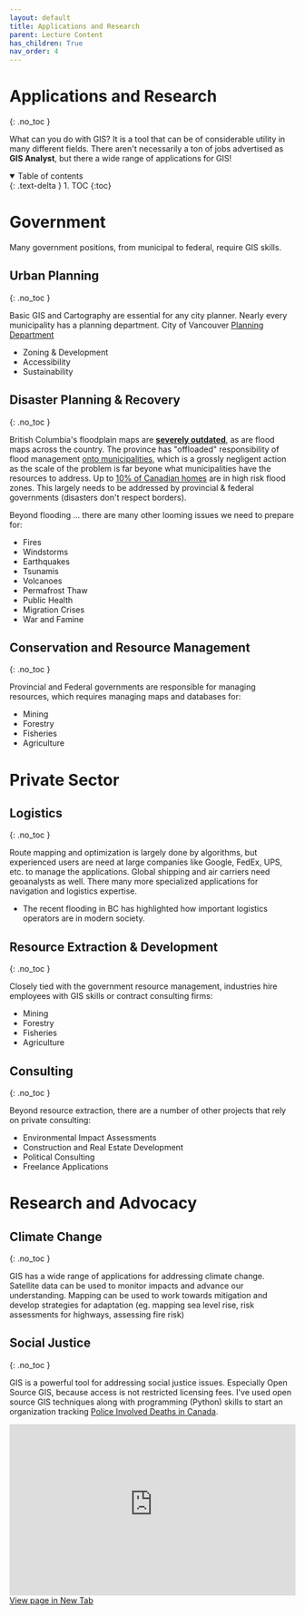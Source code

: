 ```yaml
---
layout: default
title: Applications and Research
parent: Lecture Content
has_children: True
nav_order: 4
---
```


# Applications and Research
{: .no_toc }


What can you do with GIS?  It is a tool that can be of considerable utility in many different fields.  There aren't necessarily a ton of jobs advertised as **GIS Analyst**, but there a wide range of applications for GIS!

<details open markdown="block">
  <summary>
    Table of contents
  </summary>
  {: .text-delta }
1. TOC
{:toc}
</details>
 


# Government

Many government positions, from municipal to federal, require GIS skills.

## Urban Planning
{: .no_toc }

Basic GIS and Cartography are essential for any city planner.  Nearly every municipality has a planning department.   City of Vancouver [Planning Department](https://vancouver.ca/home-property-development/planning-zoning-development.aspx) 

- Zoning & Development
- Accessibility 
- Sustainability

## Disaster Planning & Recovery
{: .no_toc }

British Columbia's floodplain maps are [**severely outdated**](https://www2.gov.bc.ca/gov/content/environment/air-land-water/water/drought-flooding-dikes-dams/integrated-flood-hazard-management/flood-hazard-land-use-management/floodplain-mapping/floodplain-maps-by-region), as are flood maps across the country.  The province has "offloaded" responsibility of flood management [onto municipalities](https://youtu.be/o6ktS3Ex4TU), which is a grossly negligent action as the scale of the problem is far beyone what municipalities have the resources to address.  Up to [10% of Canadian homes](https://www.cbc.ca/news/canada/marketplace-home-insurance-1.6262386) are in high risk flood zones.  This largely needs to be addressed by provincial & federal governments (disasters don't respect borders).

Beyond flooding ... there are many other looming issues we need to prepare for:

- Fires
- Windstorms
- Earthquakes
- Tsunamis
- Volcanoes
- Permafrost Thaw
- Public Health
- Migration Crises
- War and Famine

## Conservation and Resource Management
{: .no_toc }

Provincial and Federal governments are responsible for managing resources, which requires managing maps and databases for:

- Mining
- Forestry
- Fisheries
- Agriculture

# Private Sector

## Logistics
{: .no_toc }

Route mapping and optimization is largely done by algorithms, but experienced users are need at large companies like Google, FedEx, UPS, etc. to manage the applications.  Global shipping and air carriers need geoanalysts as well.  There many more specialized applications for navigation and logistics expertise.

- The recent flooding in BC has highlighted how important logistics operators are in modern society.

## Resource Extraction & Development
{: .no_toc }

Closely tied with the government resource management, industries hire employees with GIS skills or contract consulting firms:

- Mining
- Forestry
- Fisheries
- Agriculture

## Consulting
{: .no_toc }

Beyond resource extraction, there are a number of other projects that rely on private consulting:

- Environmental Impact Assessments
- Construction and Real Estate Development
- Political Consulting
- Freelance Applications

# Research and Advocacy

## Climate Change
{: .no_toc }

GIS has a wide range of applications for addressing climate change.  Satellite data can be used to monitor impacts and advance our understanding.  Mapping can be used to work towards mitigation and develop strategies for adaptation (eg. mapping sea level rise, risk assessments for highways, assessing fire risk)

## Social Justice
{: .no_toc }

GIS is a powerful tool for addressing social justice issues.  Especially Open Source GIS, because access is not restricted licensing fees.  I've used open source GIS techniques along with programming (Python) skills to start an organization tracking [Police Involved Deaths in Canada](https://police-involved-deaths-ca.github.io/Data/).


<div style="overflow: hidden;
  padding-top: 60%;
  position: relative">
  <iframe src="https://police-involved-deaths-ca.github.io/Data/#increasing-police-violence-in-canada" title="Processes" scrolling="yes" frameborder="0"
    style="border: 0;
   height: 100%;
   left: 0;
   position: absolute;
   top: 0;
   width: 100%;">
   <p>Your browser does not support iframes.</p>
 </iframe>
</div>
<a href="https://police-involved-deaths-ca.github.io/Data/" target="_blank">View page in New Tab</a>
